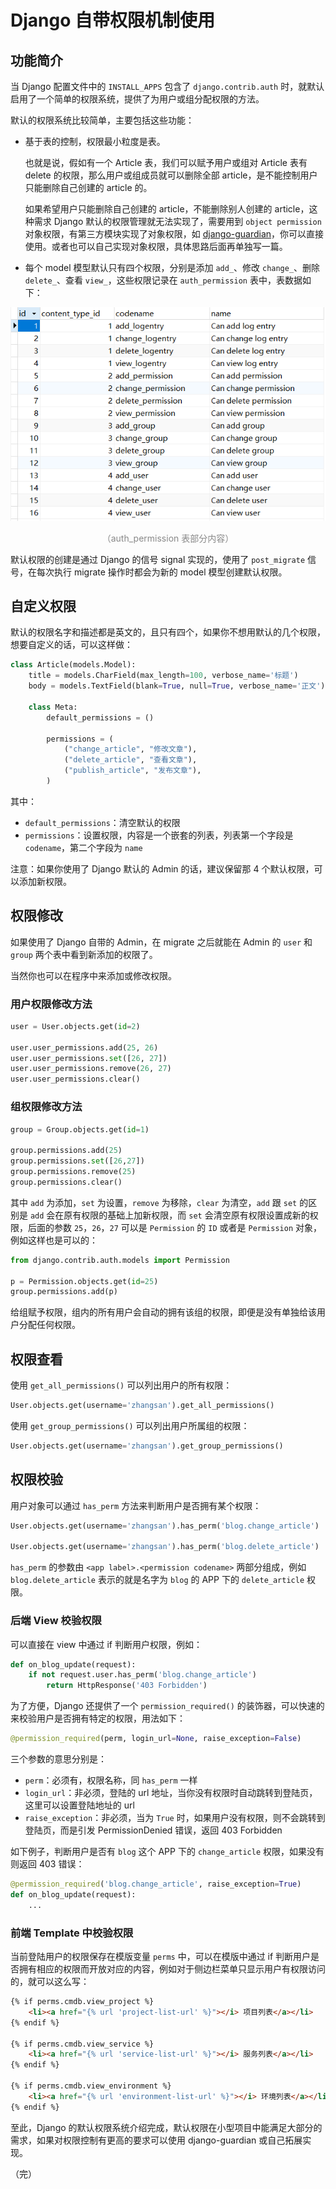 # Django 自带权限机制使用

## 功能简介

当 Django 配置文件中的 `INSTALL_APPS` 包含了 `django.contrib.auth` 时，就默认启用了一个简单的权限系统，提供了为用户或组分配权限的方法。

默认的权限系统比较简单，主要包括这些功能：

* 基于表的控制，权限最小粒度是表。

  也就是说，假如有一个 Article 表，我们可以赋予用户或组对 Article 表有 delete 的权限，那么用户或组成员就可以删除全部 article，是不能控制用户只能删除自己创建的 article 的。

  如果希望用户只能删除自己创建的 article，不能删除别人创建的 article，这种需求 Django 默认的权限管理就无法实现了，需要用到 `object permission` 对象权限，有第三方模块实现了对象权限，如 [django-guardian](https://github.com/django-guardian/django-guardian)，你可以直接使用。或者也可以自己实现对象权限，具体思路后面再单独写一篇。

* 每个 model 模型默认只有四个权限，分别是添加 `add_`、修改 `change_`、删除 `delete_`、查看 `view_`，这些权限记录在 `auth_permission` 表中，表数据如下：

<div style="text-align: center;">
  <img src="./assets/auth_permission-table.png" alt="auth_permission 表部分内容">
  <p style="text-align: center; color: #888;">（auth_permission 表部分内容）</p>
</div>

默认权限的创建是通过 Django 的信号 signal 实现的，使用了 `post_migrate` 信号，在每次执行 migrate 操作时都会为新的 model 模型创建默认权限。

## 自定义权限

默认的权限名字和描述都是英文的，且只有四个，如果你不想用默认的几个权限，想要自定义的话，可以这样做：

```python
class Article(models.Model):
    title = models.CharField(max_length=100, verbose_name='标题')
    body = models.TextField(blank=True, null=True, verbose_name='正文')

    class Meta:
        default_permissions = ()

        permissions = (
            ("change_article", "修改文章"),
            ("delete_article", "查看文章"),
            ("publish_article", "发布文章"),
        )
```

其中：

* `default_permissions`：清空默认的权限
* `permissions`：设置权限，内容是一个嵌套的列表，列表第一个字段是 `codename`，第二个字段为 `name`

注意：如果你使用了 Django 默认的 Admin 的话，建议保留那 4 个默认权限，可以添加新权限。

## 权限修改

如果使用了 Django 自带的 Admin，在 migrate 之后就能在 Admin 的 `user` 和 `group` 两个表中看到新添加的权限了。

当然你也可以在程序中来添加或修改权限。

### 用户权限修改方法

```python
user = User.objects.get(id=2)

user.user_permissions.add(25, 26)
user.user_permissions.set([26, 27])
user.user_permissions.remove(26, 27)
user.user_permissions.clear()
```

### 组权限修改方法

```python
group = Group.objects.get(id=1)

group.permissions.add(25)
group.permissions.set([26,27])
group.permissions.remove(25)
group.permissions.clear()
```

其中 `add` 为添加，`set` 为设置，`remove` 为移除，`clear` 为清空，`add` 跟 `set` 的区别是 `add` 会在原有权限的基础上加新权限，而 `set` 会清空原有权限设置成新的权限，后面的参数 `25`，`26`，`27` 可以是 `Permission` 的 `ID` 或者是 `Permission` 对象，例如这样也是可以的：

```python
from django.contrib.auth.models import Permission

p = Permission.objects.get(id=25)
group.permissions.add(p)
```

给组赋予权限，组内的所有用户会自动的拥有该组的权限，即便是没有单独给该用户分配任何权限。

## 权限查看

使用 `get_all_permissions()` 可以列出用户的所有权限：

```python
User.objects.get(username='zhangsan').get_all_permissions()
```

使用 `get_group_permissions()` 可以列出用户所属组的权限：

```python
User.objects.get(username='zhangsan').get_group_permissions()
```

## 权限校验

用户对象可以通过 `has_perm` 方法来判断用户是否拥有某个权限：

```python
User.objects.get(username='zhangsan').has_perm('blog.change_article')

User.objects.get(username='zhangsan').has_perm('blog.delete_article')
```

`has_perm` 的参数由 `<app label>.<permission codename>` 两部分组成，例如 `blog.delete_article` 表示的就是名字为 `blog` 的 APP 下的 `delete_article` 权限。

### 后端 View 校验权限

可以直接在 view 中通过 if 判断用户权限，例如：

```python
def on_blog_update(request):
    if not request.user.has_perm('blog.change_article')
        return HttpResponse('403 Forbidden')
```

为了方便，Django 还提供了一个 `permission_required()` 的装饰器，可以快速的来校验用户是否拥有特定的权限，用法如下：

```python
@permission_required(perm, login_url=None, raise_exception=False)
```

三个参数的意思分别是：

* `perm`：必须有，权限名称，同 `has_perm` 一样
* `login_url`：非必须，登陆的 url 地址，当你没有权限时自动跳转到登陆页，这里可以设置登陆地址的 url
* `raise_exception`：非必须，当为 `True` 时，如果用户没有权限，则不会跳转到登陆页，而是引发 PermissionDenied 错误，返回 403 Forbidden

如下例子，判断用户是否有 `blog` 这个 APP 下的 `change_article` 权限，如果没有则返回 403 错误：

```python
@permission_required('blog.change_article', raise_exception=True)
def on_blog_update(request):
    ...
```

### 前端 Template 中校验权限

当前登陆用户的权限保存在模版变量 `perms` 中，可以在模版中通过 if 判断用户是否拥有相应的权限而开放对应的内容，例如对于侧边栏菜单只显示用户有权限访问的，就可以这么写：

```html
{% if perms.cmdb.view_project %}
    <li><a href="{% url 'project-list-url' %}"></i> 项目列表</a></li>
{% endif %}

{% if perms.cmdb.view_service %}
    <li><a href="{% url 'service-list-url' %}"></i> 服务列表</a></li>
{% endif %}

{% if perms.cmdb.view_environment %}
    <li><a href="{% url 'environment-list-url' %}"></i> 环境列表</a></li>
{% endif %}
```

至此，Django 的默认权限系统介绍完成，默认权限在小型项目中能满足大部分的需求，如果对权限控制有更高的要求可以使用 django-guardian 或自己拓展实现。

（完）
